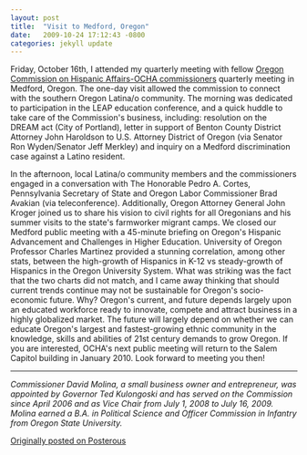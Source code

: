 ```yaml
---
layout: post
title:  "Visit to Medford, Oregon"
date:   2009-10-24 17:12:43 -0800
categories: jekyll update
---
```

Friday, October 16th, I attended my quarterly meeting with fellow [Oregon Commission on Hispanic Affairs-OCHA commissioners](http://www.oregon.gov/hispanic) quarterly meeting in Medford, Oregon. The one-day visit allowed the commission to connect with the southern Oregon Latina/o community. The morning was dedicated to participation in the LEAP education conference, and a quick huddle to take care of the Commission's business, including: resolution on the DREAM act (City of Portland), letter in support of Benton County District Attorney John Haroldson to U.S. Attorney District of Oregon (via Senator Ron Wyden/Senator Jeff Merkley) and inquiry on a Medford discrimination case against a Latino resident.

In the afternoon, local Latina/o community members and the commissioners engaged in a conversation with The Honorable Pedro A. Cortes, Pennsylvania Secretary of State and Oregon Labor Commissioner Brad Avakian (via teleconference). Additionally, Oregon Attorney General John Kroger joined us to share his vision to civil rights for all Oregonians and his summer visits to the state's farmworker migrant camps. We closed our Medford public meeting with a 45-minute briefing on Oregon's Hispanic Advancement and Challenges in Higher Education. University of Oregon Professor Charles Martinez provided a stunning correlation, among other stats, between the high-growth of Hispanics in K-12 vs steady-growth of Hispanics in the Oregon University System. What was striking was the fact that the two charts did not match, and I came away thinking that should current trends continue may not be sustainable for Oregon's socio-economic future. Why? Oregon's current, and future depends largely upon an educated workforce ready to innovate, compete and attract business in a highly globalized market. The future will largely depend on whether we can educate Oregon's largest and fastest-growing ethnic community in the knowledge, skills and abilities of 21st century demands to grow Oregon. If you are interested, OCHA's next public meeting will return to the Salem Capitol building in January 2010. Look forward to meeting you then!

---
*Commissioner David Molina, a small business owner and entrepreneur, was appointed by Governor Ted Kulongoski and has served on the Commission since April 2006 and as Vice Chair from July 1, 2008 to July 16, 2009. Molina earned a B.A. in Political Science and Officer Commission in Infantry from Oregon State University.*

[Originally posted on Posterous](http://molina.posterous.com/)
